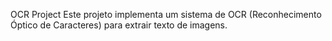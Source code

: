 OCR Project
Este projeto implementa um sistema de OCR (Reconhecimento Óptico de Caracteres) para extrair texto de imagens.
